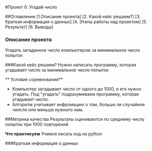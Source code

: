 #Проект 0. Угадай число

##Оглавление
[1.Описание проекта]
[2. Какой кейс решаем?]
[3. Краткая информация о данных]
[4. Этапы работы над проектом]
[5. Результат]
[6. Выводы]


### Описание проекта
Угадать загаданное число компьютером за минимальное число попыток

###Какой кейс решаем?
Нужно написать программу, которая угадывает число за минимальное число попыток

** Условия соревнования**
- Компьютер загадывает число от одного до 1000, и его нужно угадать. Под "угадать" подразумеваем программу, которая угадывает число.
- Алгоритм учитывает инфромацию о том, больше ли случайное чилсло или меньше нужного нам.

##Метрика качества
Результаты оцениваются по среднему числу попыток при 1000 повторений

**Что практикуем** 
Учимся писать код на python

###Краткая информация о данных
